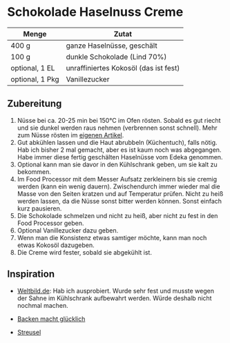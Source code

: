 # Schokolade Haselnuss Creme

| Menge           | Zutat                                 |
| --------------- | ------------------------------------- |
| 400 g           | ganze Haselnüsse, geschält            |
| 100 g           | dunkle Schokolade (Lind 70%)          |
| optional, 1 EL  | unraffiniertes Kokosöl (das ist fest) |
| optional, 1 Pkg | Vanillezucker                         |

## Zubereitung

1. Nüsse bei ca. 20-25 min bei 150°C im Ofen rösten. Sobald es gut riecht und sie dunkel werden raus nehmen (verbrennen sonst schnell). Mehr zum Nüsse rösten im [eigenen Artikel](../grundlegendes/nuesse-roesten.md).
2. Gut abkühlen lassen und die Haut abrubbeln (Küchentuch), falls nötig. Hab ich bisher 2 mal gemacht, aber es ist kaum noch was abgegangen. Habe immer diese fertig geschälten Haselnüsse vom Edeka genommen.
3. Optional kann man sie davor in den Kühlschrank geben, um sie kalt zu bekommen.
4. Im Food Processor mit dem Messer Aufsatz zerkleinern bis sie cremig werden (kann ein wenig dauern). Zwischendurch immer wieder mal die Masse von den Seiten kratzen und auf Temperatur prüfen. Nicht zu heiß werden lassen, da die Nüsse sonst bitter werden können. Sonst einfach kurz pausieren.
5. Die Schokolade schmelzen und nicht zu heiß, aber nicht zu fest in den Food Processor geben.
6. Optional Vanillezucker dazu geben.
7. Wenn man die Konsistenz etwas samtiger möchte, kann man noch etwas Kokosöl dazugeben.
8. Die Creme wird fester, sobald sie abgekühlt ist.

## Inspiration

-   [Weltbild.de](https://www.weltbild.de/magazin/rezepte/ostern/schokocreme-selber-machen-und-geniessen_H1QF6ze0t/): Hab ich ausprobiert. Wurde sehr fest und musste wegen der Sahne im Kühlschrank aufbewahrt werden. Würde deshalb nicht nochmal machen.

-   [Backen macht glücklich](https://www.backenmachtgluecklich.de/rezepte/gesundes-nutella-selbermachen.html)

-   [Streusel](https://streusel.ch/schoko-haselnuss-aufstrich-selbst-gemachtes-nutella/)
